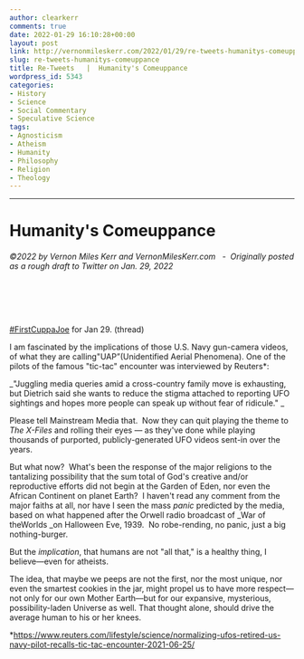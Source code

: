 ```yaml
---
author: clearkerr
comments: true
date: 2022-01-29 16:10:28+00:00
layout: post
link: http://vernonmileskerr.com/2022/01/29/re-tweets-humanitys-comeuppance/
slug: re-tweets-humanitys-comeuppance
title: Re-Tweets   |  Humanity's Comeuppance
wordpress_id: 5343
categories:
- History
- Science
- Social Commentary
- Speculative Science
tags:
- Agnosticism
- Atheism
- Humanity
- Philosophy
- Religion
- Theology
---
```


* * *




# Humanity's Comeuppance




###### ©2022 by Vernon Miles Kerr and VernonMilesKerr.com   -  Originally posted as a rough draft to Twitter on Jan. 29, 2022




 




 






[#FirstCuppaJoe](https://twitter.com/hashtag/FirstCuppaJoe?src=hashtag_click) for Jan 29. (thread)







I am fascinated by the implications of those U.S. Navy gun-camera videos, of what they are calling"UAP”(Unidentified Aerial Phenomena). One of the pilots of the famous "tic-tac" encounter was interviewed by Reuters*: 







_"Juggling media queries amid a cross-country family move is exhausting, but Dietrich said she wants to reduce the stigma attached to reporting UFO sightings and hopes more people can speak up without fear of ridicule." _







Please tell Mainstream Media that.  Now they can quit playing the theme to _The X-Files_ and rolling their eyes — as they've done while playing thousands of purported, publicly-generated UFO videos sent-in over the years.







But what now?  What's been the response of the major religions to the tantalizing possibility that the sum total of God's creative and/or reproductive efforts did not begin at the Garden of Eden, nor even the African Continent on planet Earth?  I haven't read any comment from the major faiths at all, nor have I seen the mass _panic_ predicted by the media, based on what happened after the Orwell radio broadcast of _War of theWorlds _on Halloween Eve, 1939.  No robe-rending, no panic, just a big nothing-burger. 







But the _implication_, that humans are not "all that," is a healthy thing, I believe—even for atheists.







The idea, that maybe we peeps are not the first, nor the most unique, nor even the smartest cookies in the jar, might propel us to have more respect—not only for our own Mother Earth—but for our expansive, mysterious, possibility-laden Universe as well. That thought alone, should drive the average human to his or her knees.







*https://www.reuters.com/lifestyle/science/normalizing-ufos-retired-us-navy-pilot-recalls-tic-tac-encounter-2021-06-25/



